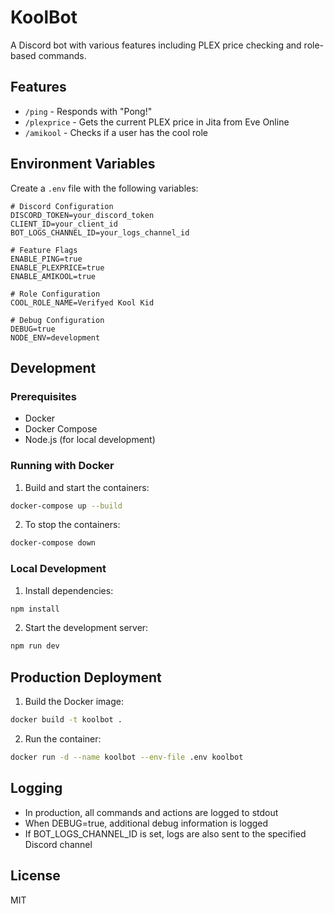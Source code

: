 # KoolBot

A Discord bot with various features including PLEX price checking and role-based commands.

## Features

- `/ping` - Responds with "Pong!"
- `/plexprice` - Gets the current PLEX price in Jita from Eve Online
- `/amikool` - Checks if a user has the cool role

## Environment Variables

Create a `.env` file with the following variables:

```env
# Discord Configuration
DISCORD_TOKEN=your_discord_token
CLIENT_ID=your_client_id
BOT_LOGS_CHANNEL_ID=your_logs_channel_id

# Feature Flags
ENABLE_PING=true
ENABLE_PLEXPRICE=true
ENABLE_AMIKOOL=true

# Role Configuration
COOL_ROLE_NAME=Verifyed Kool Kid

# Debug Configuration
DEBUG=true
NODE_ENV=development
```

## Development

### Prerequisites

- Docker
- Docker Compose
- Node.js (for local development)

### Running with Docker

1. Build and start the containers:
```bash
docker-compose up --build
```

2. To stop the containers:
```bash
docker-compose down
```

### Local Development

1. Install dependencies:
```bash
npm install
```

2. Start the development server:
```bash
npm run dev
```

## Production Deployment

1. Build the Docker image:
```bash
docker build -t koolbot .
```

2. Run the container:
```bash
docker run -d --name koolbot --env-file .env koolbot
```

## Logging

- In production, all commands and actions are logged to stdout
- When DEBUG=true, additional debug information is logged
- If BOT_LOGS_CHANNEL_ID is set, logs are also sent to the specified Discord channel

## License

MIT
